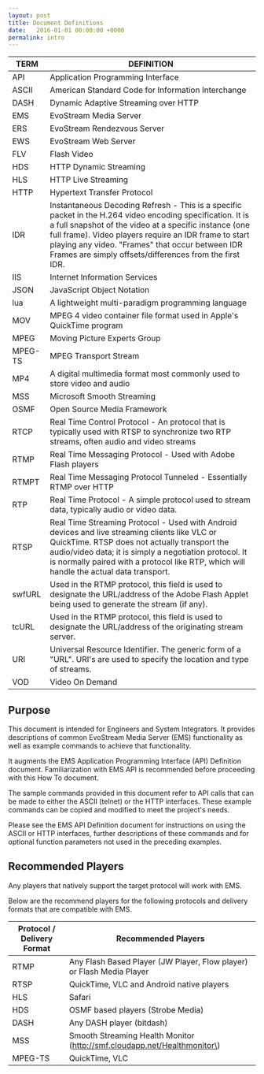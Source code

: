 ```yaml
---
layout: post
title: Document Definitions
date:   2016-01-01 00:00:00 +0000
permalink: intro
---
```


| **TERM** | **DEFINITION**                                                                                                                                                                                                                                                                                                                             |
|----------|--------------------------------------------------------------------------------------------------------------------------------------------------------------------------------------------------------------------------------------------------------------------------------------------------------------------------------------------|
| API      | Application Programming Interface                                                                                                                                                                                                                                                                                                          |
| ASCII    | American Standard Code for Information Interchange                                                                                                                                                                                                                                                                                         |
| DASH     | Dynamic Adaptive Streaming over HTTP                                                                                                                                                                                                                                                                                                       |
| EMS      | EvoStream Media Server                                                                                                                                                                                                                                                                                                                     |
| ERS      | EvoStream Rendezvous Server                                                                                                                                                                                                                                                                                                                |
| EWS      | EvoStream Web Server                                                                                                                                                                                                                                                                                                                       |
| FLV      | Flash Video                                                                                                                                                                                                                                                                                                                                |
| HDS      | HTTP Dynamic Streaming                                                                                                                                                                                                                                                                                                                     |
| HLS      | HTTP Live Streaming                                                                                                                                                                                                                                                                                                                        |
| HTTP     | Hypertext Transfer Protocol                                                                                                                                                                                                                                                                                                                |
| IDR      | Instantaneous Decoding Refresh - This is a specific packet in the H.264 video encoding specification. It is a full snapshot of the video at a specific instance (one full frame). Video players require an IDR frame to start playing any video. "Frames" that occur between IDR Frames are simply offsets/differences from the first IDR. |
| IIS      | Internet Information Services                                                                                                                                                                                                                                                                                                              |
| JSON     | JavaScript Object Notation                                                                                                                                                                                                                                                                                                                 |
| lua      | A lightweight multi-paradigm programming language                                                                                                                                                                                                                                                                                          |
| MOV      | MPEG 4 video container file format used in Apple's QuickTime program                                                                                                                                                                                                                                                                       |
| MPEG     | Moving Picture Experts Group                                                                                                                                                                                                                                                                                                               |
| MPEG-TS  | MPEG Transport Stream                                                                                                                                                                                                                                                                                                                      |
| MP4      | A digital multimedia format most commonly used to store video and audio                                                                                                                                                                                                                                                                    |
| MSS      | Microsoft Smooth Streaming                                                                                                                                                                                                                                                                                                                 |
| OSMF     | Open Source Media Framework                                                                                                                                                                                                                                                                                                                |
| RTCP     | Real Time Control Protocol - An protocol that is typically used with RTSP to synchronize two RTP streams, often audio and video streams                                                                                                                                                                                                    |
| RTMP     | Real Time Messaging Protocol - Used with Adobe Flash players                                                                                                                                                                                                                                                                               |
| RTMPT    | Real Time Messaging Protocol Tunneled - Essentially RTMP over HTTP                                                                                                                                                                                                                                                                         |
| RTP      | Real Time Protocol - A simple protocol used to stream data, typically audio or video data.                                                                                                                                                                                                                                                 |
| RTSP     | Real Time Streaming Protocol - Used with Android devices and live streaming clients like VLC or QuickTime. RTSP does not actually transport the audio/video data; it is simply a negotiation protocol. It is normally paired with a protocol like RTP, which will handle the actual data transport.                                        |
| swfURL   | Used in the RTMP protocol, this field is used to designate the URL/address of the Adobe Flash Applet being used to generate the stream (if any).                                                                                                                                                                                           |
| tcURL    | Used in the RTMP protocol, this field is used to designate the URL/address of the originating stream server.                                                                                                                                                                                                                               |
| URI      | Universal Resource Identifier. The generic form of a "URL". URI's are used to specify the location and type of streams.                                                                                                                                                                                                                    |
| VOD      | Video On Demand                                                                                                                                                                                                                                                                                                                            |

## Purpose

This document is intended for Engineers and System Integrators. It provides descriptions of common EvoStream Media Server (EMS) functionality as well as example commands to achieve that functionality.

It augments the EMS Application Programming Interface (API) Definition document. Familiarization with EMS API is recommended before proceeding with this How To document.

The sample commands provided in this document refer to API calls that can be made to either the ASCII (telnet) or the HTTP interfaces. These example commands can be copied and modified to meet the project's needs.

Please see the EMS API Definition document for instructions on using the ASCII or HTTP interfaces, further descriptions of these commands and for optional function parameters not used in the preceding examples.

## Recommended Players

Any players that natively support the target protocol will work with EMS.

Below are the recommend players for the following protocols and delivery formats that are compatible with EMS.

| **Protocol / Delivery Format** | **Recommended Players**                                                  |
|--------------------------------|--------------------------------------------------------------------------|
| RTMP                           | Any Flash Based Player (JW Player, Flow player) or Flash Media Player    |
| RTSP                           | QuickTime, VLC and Android native players                                |
| HLS                            | Safari                                                                   |
| HDS                            | OSMF based players (Strobe Media)                                        |
| DASH                           | Any DASH player (bitdash)                                                |
| MSS                            | Smooth Streaming Health Monitor (http://smf.cloudapp.net/Healthmonitor\) |
| MPEG-TS                        | QuickTime, VLC                                                           |

